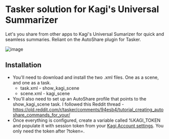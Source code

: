 # Tasker solution for Kagi's Universal Summarizer

Let's you share from other apps to Kagi's Universal Sumarizer for quick and seamless summaries. Reliant on the AutoShare plugin for Tasker.

![image](https://github.com/cmeadowstech/Kagi_Summarizer_Tasker/assets/30964870/c1fc0c0f-4cc5-496b-a1cf-8e2bc9658d95)

## Installation

- You'll need to download and install the two .xml files. One as a scene, and one as a task.
  - task.xml - show_kagi_scene
  - scene.xml - kagi_scene
- You'll also need to set up an AutoShare profile that points to the show_kagi_scene task. I followed this Reddit thread - https://old.reddit.com/r/tasker/comments/94esb4/tutorial_creating_autoshare_commands_for_your/
- Once everything is configured, create a variable called %KAGI_TOKEN and populate it with session token from your [Kagi Account settings](https://kagi.com/settings?p=user_details). You only need the token after ?token=. 
